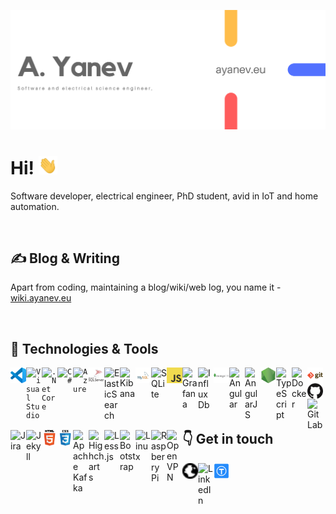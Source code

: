 [![ayanev.eu](https://raw.githubusercontent.com/atanasyanew/atanasyanew/master/assets/poster-01.png "ayanev.eu")](https://ayanev.eu/)

# Hi! <img src="https://raw.githubusercontent.com/atanasyanew/atanasyanew/master/assets/wave.gif" width="30px">

Software developer, electrical engineer, PhD student, avid in IoT and home automation.

<!-- <p align="left"> <img src="https://komarev.com/ghpvc/?username=atanasyanew&label=Profile%20views&color=0e75b6&style=flat" alt="atanasyanew" /> </p> -->
<!-- <p align="left"> <a href="https://github.com/ryo-ma/github-profile-trophy"><img src="https://github-profile-trophy.vercel.app/?username=atanasyanew" alt="atanasyanew" /></a> </p> -->

<br>

## &#x270d; Blog & Writing

Apart from coding, maintaining a blog/wiki/web log, you name it - [wiki.ayanev.eu](https://wiki.ayanev.eu/)

<br>

## 🔧 Technologies & Tools



<code><img align="left" width="25px" alt="Visual Studio code"    src="https://raw.githubusercontent.com/github/explore/80688e429a7d4ef2fca1e82350fe8e3517d3494d/topics/visual-studio-code/visual-studio-code.png" /></code>
<code><img align="left" width="25px" alt="Visual Studio"         src="https://cdn.worldvectorlogo.com/logos/visual-studio-2013.svg" /></code>
<code><img align="left" width="25px" alt=".Net Core"             src="https://cdn.worldvectorlogo.com/logos/dot-net-core-7.svg" /></code>
<code><img align="left" width="25px" alt="C#"                    src="https://cdn.worldvectorlogo.com/logos/c--4.svg" /></code>
<code><img align="left" width="25px" alt="Azure"                 src="https://cdn.worldvectorlogo.com/logos/azure-1.svg" /></code>
<img align="left" width="25px" alt="MS SQL"                src="./assets/microsoft-sql-server.svg" />
<img align="left" width="25px" alt="ElasticSearch"         src="https://cdn.worldvectorlogo.com/logos/elastic-elasticsearch.svg" />
<img align="left" width="25px" alt="Kibana"                src="https://cdn.worldvectorlogo.com/logos/elastic-kibana.svg" />
<img align="left" width="25px" alt="MySQL"                 src="https://raw.githubusercontent.com/github/explore/80688e429a7d4ef2fca1e82350fe8e3517d3494d/topics/mysql/mysql.png" />
<img align="left" width="25px" alt="SQLite"                src="https://cdn.worldvectorlogo.com/logos/sqlite.svg" />
<img align="left" width="25px" alt="JavaScript"            src="https://raw.githubusercontent.com/github/explore/80688e429a7d4ef2fca1e82350fe8e3517d3494d/topics/javascript/javascript.png" />
<img align="left" width="25px" alt="Grafana"               src="https://cdn.worldvectorlogo.com/logos/grafana.svg" />
<img align="left" width="25px" alt="InfluxDb"              src="https://cdn.worldvectorlogo.com/logos/influxdb.svg" />
<img align="left" width="25px" alt="MongoDB"               src="https://raw.githubusercontent.com/github/explore/80688e429a7d4ef2fca1e82350fe8e3517d3494d/topics/mongodb/mongodb.png" />
<img align="left" width="25px" alt="Angular"               src="https://cdn.worldvectorlogo.com/logos/angular-icon-1.svg" />
<img align="left" width="25px" alt="AngularJS"             src="https://cdn.worldvectorlogo.com/logos/angular.svg" />
<img align="left" width="25px" alt="Node.js"               src="https://raw.githubusercontent.com/github/explore/80688e429a7d4ef2fca1e82350fe8e3517d3494d/topics/nodejs/nodejs.png" />
<img align="left" width="25px" alt="TypeScript"            src="https://cdn.worldvectorlogo.com/logos/typescript.svg" />
<img align="left" width="25px" alt="Docker"                src="https://cdn.worldvectorlogo.com/logos/docker.svg" />
<img align="left" width="25px" alt="Git"                   src="https://raw.githubusercontent.com/github/explore/80688e429a7d4ef2fca1e82350fe8e3517d3494d/topics/git/git.png" />
<img align="left" width="25px" alt="GitHub"                src="https://raw.githubusercontent.com/github/explore/78df643247d429f6cc873026c0622819ad797942/topics/github/github.png" />
<img align="left" width="25px" alt="GitLab"                src="https://cdn.worldvectorlogo.com/logos/gitlab.svg" />
<img align="left" width="25px" alt="Jira"                  src="https://cdn.worldvectorlogo.com/logos/jira-3.svg" />
<img align="left" width="25px" alt="Jekyll"                src="https://cdn.worldvectorlogo.com/logos/jekyll.svg" />
<img align="left" width="25px" alt="HTML5"                 src="https://raw.githubusercontent.com/github/explore/80688e429a7d4ef2fca1e82350fe8e3517d3494d/topics/html/html.png" />
<img align="left" width="25px" alt="CSS3"                  src="https://raw.githubusercontent.com/github/explore/80688e429a7d4ef2fca1e82350fe8e3517d3494d/topics/css/css.png" />
<img align="left" width="25px" alt="Apache Kafka"          src="https://cdn.worldvectorlogo.com/logos/kafka.svg" />
<img align="left" width="25px" alt="Highcharts"            src="https://cdn.worldvectorlogo.com/logos/highcharts.svg" />
<img align="left" width="25px" alt="Less.js"               src="https://cdn.worldvectorlogo.com/logos/less.svg" />
<img align="left" width="25px" alt="Bootstrap"             src="https://cdn.worldvectorlogo.com/logos/bootstrap-4.svg" />
<img align="left" width="25px" alt="Linux"                 src="https://cdn.worldvectorlogo.com/logos/linux-tux.svg" />
<img align="left" width="25px" alt="Raspberry Pi"          src="https://cdn.worldvectorlogo.com/logos/raspberry-pi.svg" />
<img align="left" width="25px" alt="OpenVPN"               src="https://cdn.worldvectorlogo.com/logos/openvpn-logo-1.svg" />
<!-- https://raw.githubusercontent.com/github/explore/80688e429a7d4ef2fca1e82350fe8e3517d3494d/topics/react/react.png -->

<!-- 
https://raw.githubusercontent.com/github/explore/80688e429a7d4ef2fca1e82350fe8e3517d3494d/topics/terminal/terminal.png
<img align="left" width="25px" alt="Azure DevOps"          src="./assets/logo-azure-devops.svg" />
<img align="left" width="25px" alt="MongooseOS"            src="assets/logo-mongoose-os.png" />
<img align="left" width="25px" alt="Mosquitto MQTT"        src="assets/logo-mosquitto-mqtt.png" />
<img align="left" width="25px" alt="Node-RED"              src="assets/logo-node-red.png" />
<img align="left" width="25px" alt="Hugo"                  src="assets/logo-hugo.svg" />
<img align="left" width="25px" alt="Elastic APM"           src="assets/logo-elastic-apm.png" />
<img align="left" width="25px" alt="IdentityServer"        src="assets/logo-Identity-server.png" />
<img align="left" width="25px" alt="Telegraf"              src="assets/logo-telegraf.svg" />
<img align="left" width="25px" alt="SQL management studio" src="assets/logo-mssms.png" /> 
-->

<!-- Data structures
Logos to be added:
Algorithms
Design patterns

Express.js
Postman
IoT
Samba
Microservices
W3.css
W3.js
Prusa
3D printing
Fusion 360
Onfido
4Stop
PayPal
Stripe
CI/CD
UML
KendоUI
.NET
ASP NET Web API
VSTO
IIS
Code First
Database First
Stored procedure
-->

<br>
<br>
<br>
<br>

## &#x1F447; Get in touch

[<img align="left" width="25px" alt="Web"         src="https://raw.githubusercontent.com/iconic/open-iconic/master/svg/globe.svg" />][website]
[<img align="left" width="25px" alt="LinkedIn"    src="https://cdn.jsdelivr.net/npm/simple-icons@v3/icons/linkedin.svg" />][linkedin]
[<img align="left" width="25px" alt="Thingiverse" src="https://raw.githubusercontent.com/atanasyanew/atanasyanew/master/assets/logo-thingiverse.png" />][thingiverse]
<!-- [<img align="left" width="25px" alt="Medium"      src="https://cdn.jsdelivr.net/npm/simple-icons@v3/icons/medium.svg" />][medium] -->

<br>
<br>


<!-- ## &#x1f4c8; GitHub Stats

<a href="https://github.com/atanasyanew/atanasyanew">
  <img align="center" src="https://github-readme-stats.vercel.app/api/top-langs/?username=atanasyanew&hide=php,html&title_color=ffffff&text_color=c9cacc&icon_color=2bbc8a&bg_color=1d1f21" />
</a>
<a href="https://github.com/atanasyanew/atanasyanew">
  <img align="center" src="https://github-readme-stats.vercel.app/api?username=atanasyanew&show_icons=true&line_height=27&count_private=true&title_color=ffffff&text_color=c9cacc&icon_color=2bbc8a&bg_color=1d1f21" alt="Martin's GitHub Stats" />
</a> 

![atanasyanew's github stats](https://github-readme-stats.vercel.app/api?username=atanasyanew&show_icons=true&hide_border=true) -->


<!-- Resources -->
<!-- Icons: https://simpleicons.org/ -->
<!-- GitHub Stats: https://github.com/anuraghazra/github-readme-stats -->
<!-- Emojis: https://emojipedia.org/emoji/ -->
<!-- HTML Emojis: https://www.fileformat.info/index.htm -->
<!-- Shields: https://shields.io/ -->
<!-- Awesome GitHub Profile README: https://github.com/abhisheknaiidu/awesome-github-profile-readme -->

[website]: https://ayanev.eu
[linkedin]: https://www.linkedin.com/in/ayanew
[medium]: https://medium.com/@atanas.yanew
[thingiverse]: https://www.thingiverse.com/ayanev
